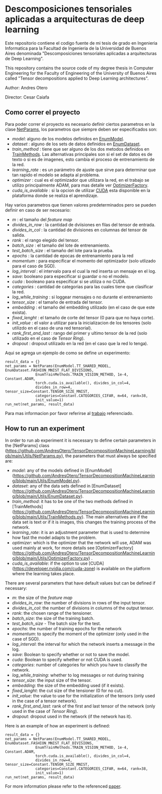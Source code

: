 # Descomposiciones tensoriales aplicadas a arquitecturas de deep learning
Este repositorio contiene el codigo fuente de mi tesis de grado en Ingenieria Informatica para la Facultad de Ingenieria de la Universidad de Buenos Aires denominada "Descomposiciones tensoriales aplicadas a arquitecturas de Deep Learning".

This repository contains the source code of my degree thesis in Computer Engineering for the Faculty of Engineering of the University of Buenos Aires called "Tensor decompositions applied to Deep Learning architectures".

Author: Andres Otero 

Director: Cesar Caiafa

## Como correr el proyecto

Para poder correr el proyecto es necesario definir ciertos parametros en la clase [NetParams](https://github.com/AndresOtero/TensorDecompositionMachineLearning/blob/main/Utils/NetParams.py), 
los parametros que siempre deben ser especificados son:

* _model_: alguno de los modelos definidos en [EnumModel](https://github.com/AndresOtero/TensorDecompositionMachineLearning/blob/main/Utils/EnumModel.py).
* _dataset_ : alguno de los sets de datos definidos en [EnumDataset](https://github.com/AndresOtero/TensorDecompositionMachineLearning/blob/main/Utils/EnumDataset.py).
* _train_method_ : tiene que ser alguno de los dos metodos definidos en [TrainMethods](https://github.com/AndresOtero/TensorDecompositionMachineLearning/blob/main/Utils/TrainMethods.py). Las alternativas principales son si el set de datos es de texto o si es de imagenes, esto cambia el proceso de entrenamiento de la red.
* _learning_rate_ : es un parámetro de ajuste que sirve para determinar que tan rapido el modelo se adapta al problema.
* _optimizer_ : cual es el optimizador que utilizara la red, en el trabajo se utilizo principalmente ADAM, para mas detalle ver [OptimizerFactory](https://github.com/AndresOtero/TensorDecompositionMachineLearning/blob/main/Utils/OptimizerFactory.py).
* _cuda_is_available_ : si la opcion de utilizar [CUDA](https://developer.nvidia.com/cuda-zone) esta disponible en la plataforma donde se realiza el aprendizaje.

Hay varios parametros que tienen valores predeterminados pero se pueden definir en caso de ser necesario:

* _m_ : el tamaño del _feature map_
* _divides_in_row_ : la cantidad de dviisiones en filas del tensor de entrada.
* _divides_in_col_ : la cantidad de divisiones en columnas del tensor de salida.
* _rank_ : el rango elegido del tensor.
* _batch_size_ : el tamaño del lote de entrenamiento.
* _test_batch_size_ : el tamaño del lote para la prueba.
* _epochs_ : la cantidad de epocas de entrenamiento para la red
* _momentum_ : para especificar el momento del optimizador (solo utlizado para el caso de SGD).
* _log_interval_ : el intervalo para el cual la red inserta un mensaje en el log.
* _save_: booleano para especificar si guardar o no el modelo.
* _cuda_ : booleano para especificar si se utiliza o no CUDA.
* _categories_ : cantidad de categorias para las cuales tiene que clasificar la red.
* _log_while_training_ : si loggear mensajes o no durante el entrenamiento
* _tensor_size_ : el tamaño de entrada del tensor.
* _embedding_ : el tamaño del embedding utilizado (en el caso de que este exista).
* _fixed_lenght_ : el tamaño de corte del tensor (0 para que no haya corte).
* _init_value_ : el valor a utilizar para la inicializacion de los tensores (solo utilizdo en el caso de una red tensorial).
* _rank_first_and_last_ : rango del primer y ultimo tensor de la red (solo utilizado en el caso de _Tensor Ring_).
* _dropout_ : dropout utilizado en la red (en el caso que la red lo tenga).

Aqui se agrega un ejemplo de como se define un experimento:
```
result_data = {}
net_params = NetParams(EnumModel.TT_SHARED_MODEL, EnumDataset.FASHION_MNIST_FLAT_DIVISIONS,
              EnumTrainMethods.TRAIN_VISION_METHOD, 1e-4, Constant.ADAM,
              torch.cuda.is_available(), divides_in_col=4,
              divides_in_row=4, tensor_size=Constant.TENSOR_SIZE_MNIST,
              categories=Constant.CATEGORIES_CIFAR, m=64, rank=38,
              init_value=1)
run_net(net_params, result_data)
```

Para mas informacion por favor referirse al  [trabajo](https://github.com/AndresOtero/TensorDecompositionMachineLearning/blob/main/src/Tesis_de_Grado.pdf) referenciado.

## How to run an experiment

In order to run ab experiment it is necessary to define certain parameters in the [NetParams] class (https://github.com/AndresOtero/TensorDecompositionMachineLearning/blob/main/Utils/NetParams.py),
the parameters that must always be specified are:

* _model_: any of the models defined in [EnumModel] (https://github.com/AndresOtero/TensorDecompositionMachineLearning/blob/main/Utils/EnumModel.py).
* _dataset_: any of the data sets defined in [EnumDataset] (https://github.com/AndresOtero/TensorDecompositionMachineLearning/blob/main/Utils/EnumDataset.py).
* _train_method_: it has to be one of the two methods defined in [TrainMethods] (https://github.com/AndresOtero/TensorDecompositionMachineLearning/blob/main/Utils/TrainMethods.py). The main alternatives are if the data set is text or if it is images, this changes the training process of the network.
* _learning_rate_: it is an adjustment parameter that is used to determine how fast the model adapts to the problem.
* _optimizer_: which is the optimizer that the network will use, ADAM was used mainly at work, for more details see [OptimizerFactory] (https://github.com/AndresOtero/TensorDecompositionMachineLearning/blob/main/Utils/OptimizerFactory.py) .
* _cuda_is_available_: if the option to use [CUDA] (https://developer.nvidia.com/cuda-zone) is available on the platform where the learning takes place.

There are several parameters that have default values ​​but can be defined if necessary:

* _m_: the size of the _feature map_
* _divides_in_row_: the number of divisions in rows of the input tensor.
* _divides_in_col_: the number of divisions in columns of the output tensor.
* _rank_: the chosen range of the tensioner.
* _batch_size_: the size of the training batch.
* _test_batch_size_ - The batch size for the test.
* _epochs_: the number of training epochs for the network
* _momentum_: to specify the moment of the optimizer (only used in the case of SGD).
* _log_interval_: the interval for which the network inserts a message in the log.
* _save_: Boolean to specify whether or not to save the model.
* _cuda_: Boolean to specify whether or not CUDA is used.
* _categories_: number of categories for which you have to classify the network.
* _log_while_training_: whether to log messages or not during training
* _tensor_size_: the input size of the tensor.
* _embedding_: the size of the embedding used (if it exists).
* _fixed_lenght_: the cut size of the tensioner (0 for no cut).
* _init_value_: the value to use for the initialization of the tensors (only used in the case of a tensor network).
* _rank_first_and_last_: rank of the first and last tensor of the network (only used in the case of _Tensor Ring_).
* _dropout_: dropout used in the network (if the network has it).

Here is an example of how an experiment is defined:
```
result_data = {}
net_params = NetParams(EnumModel.TT_SHARED_MODEL, EnumDataset.FASHION_MNIST_FLAT_DIVISIONS,
              EnumTrainMethods.TRAIN_VISION_METHOD, 1e-4, Constant.ADAM,
              torch.cuda.is_available(), divides_in_col=4,
              divides_in_row=4, tensor_size=Constant.TENSOR_SIZE_MNIST,
              categories=Constant.CATEGORIES_CIFAR, m=64, rank=38,
              init_value=1)
run_net(net_params, result_data)
```

For more information please refer to the referenced [paper](https://github.com/AndresOtero/TensorDecompositionMachineLearning/blob/main/src/Tesis_de_Grado.pdf).
